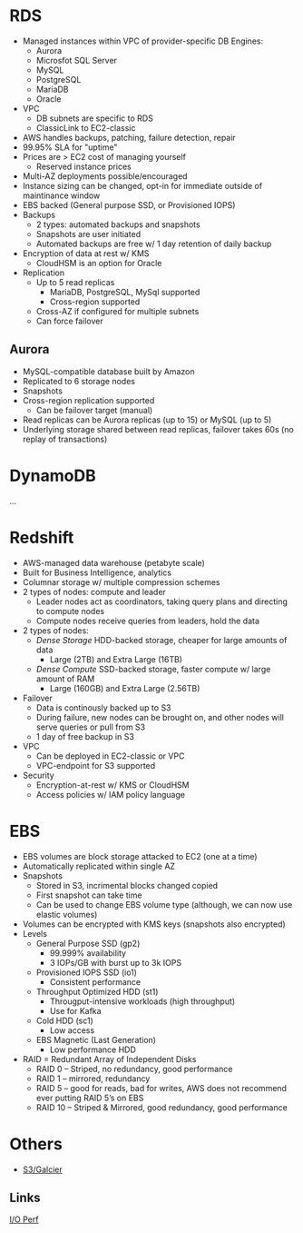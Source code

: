 # RDS
* Managed instances within VPC of provider-specific DB Engines:
    * Aurora
    * Microsfot SQL Server
    * MySQL
    * PostgreSQL
    * MariaDB
    * Oracle
* VPC
    * DB subnets are specific to RDS
    * ClassicLink to EC2-classic
* AWS handles backups, patching, failure detection, repair
* 99.95% SLA for "uptime"
* Prices are > EC2 cost of managing yourself
    * Reserved instance prices
* Multi-AZ deployments possible/encouraged
* Instance sizing can be changed, opt-in for immediate outside of maintinance window
* EBS backed (General purpose SSD, or Provisioned IOPS)
* Backups
    * 2 types: automated backups and snapshots
    * Snapshots are user initiated
    * Automated backups are free w/ 1 day retention of daily backup
* Encryption of data at rest w/ KMS
    * CloudHSM is an option for Oracle
* Replication
    * Up to 5 read replicas 
        * MariaDB, PostgreSQL, MySql supported
        * Cross-region supported
    * Cross-AZ if configured for multiple subnets
    * Can force failover

## Aurora
* MySQL-compatible database built by Amazon
* Replicated to 6 storage nodes
* Snapshots
* Cross-region replication supported
    * Can be failover target (manual)
* Read replicas can be Aurora replicas (up to 15) or MySQL (up to 5)
* Underlying storage shared between read replicas, failover takes 60s (no replay of transactions)

# DynamoDB

...

# Redshift
* AWS-managed data warehouse (petabyte scale)
* Built for Business Intelligence, analytics
* Columnar storage w/ multiple compression schemes
* 2 types of nodes: compute and leader
    * Leader nodes act as coordinators, taking query plans and directing to compute nodes
    * Compute nodes receive queries from leaders, hold the data
* 2 types of nodes:
    * _Dense Storage_ HDD-backed storage, cheaper for large amounts of data
        * Large (2TB) and Extra Large (16TB)
    * _Dense Compute_ SSD-backed storage, faster compute w/ large amount of RAM
        * Large (160GB) and Extra Large (2.56TB)
* Failover
    * Data is continously backed up to S3
    * During failure, new nodes can be brought on, and other nodes will serve queries or pull from S3
    * 1 day of free backup in S3
* VPC
    * Can be deployed in EC2-classic or VPC
    * VPC-endpoint for S3 supported
* Security
    * Encryption-at-rest w/ KMS or CloudHSM
    * Access policies w/ IAM policy language
    
# EBS
* EBS volumes are block storage attacked to EC2 (one at a time)
* Automatically replicated within single AZ
* Snapshots
    * Stored in S3, incrimental blocks changed copied
    * First snapshot can take time
    * Can be used to change EBS volume type (although, we can now use elastic volumes)
* Volumes can be encrypted with KMS keys (snapshots also encrypted)
* Levels
    * General Purpose SSD (gp2)
        * 99.999% availability
        * 3 IOPs/GB with burst up to 3k IOPS
    * Provisioned IOPS SSD (io1)
        * Consistent performance
    * Throughput Optimized HDD (st1)
        * Througput-intensive workloads (high throughput)
        * Use for Kafka
    * Cold HDD (sc1)
        * Low access
    * EBS Magnetic (Last Generation)
        * Low performance HDD
* RAID = Redundant Array of Independent Disks
    * RAID 0 – Striped, no redundancy, good performance
    * RAID 1 – mirrored, redundancy
    * RAID 5 – good for reads, bad for writes, AWS does not recommend ever putting RAID 5’s on EBS
    * RAID 10 – Striped & Mirrored, good redundancy, good performance

# Others

* [S3/Galcier](s3.md)

## Links
[I/O Perf](http://engineering.theladders.com/2016/10/10/aws-io-performance-whats-bottlenecking-now/)
